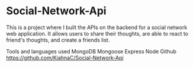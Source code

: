# Social-Network-Api
This is a project where I built the APIs on the backend for a social network web application. It allows users to share their thoughts, are able to react to friend's thoughts, and create a friends list.

Tools and languages used
MongoDB
Mongoose
Express
Node
Github https://github.com/KiahnaC/Social-Network-Api